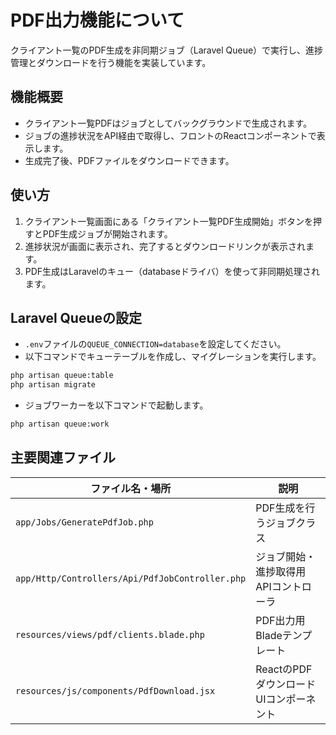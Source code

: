 # PDF出力機能について

クライアント一覧のPDF生成を非同期ジョブ（Laravel Queue）で実行し、進捗管理とダウンロードを行う機能を実装しています。

## 機能概要
- クライアント一覧PDFはジョブとしてバックグラウンドで生成されます。
- ジョブの進捗状況をAPI経由で取得し、フロントのReactコンポーネントで表示します。
- 生成完了後、PDFファイルをダウンロードできます。

## 使い方
1. クライアント一覧画面にある「クライアント一覧PDF生成開始」ボタンを押すとPDF生成ジョブが開始されます。
2. 進捗状況が画面に表示され、完了するとダウンロードリンクが表示されます。
3. PDF生成はLaravelのキュー（databaseドライバ）を使って非同期処理されます。

## Laravel Queueの設定
- ```.env```ファイルの```QUEUE_CONNECTION=database```を設定してください。
- 以下コマンドでキューテーブルを作成し、マイグレーションを実行します。
```bash
php artisan queue:table
php artisan migrate
```
- ジョブワーカーを以下コマンドで起動します。
```bash
php artisan queue:work
```

## 主要関連ファイル
| ファイル名・場所                                        | 説明                       |
| ----------------------------------------------- | ------------------------ |
| `app/Jobs/GeneratePdfJob.php`                   | PDF生成を行うジョブクラス           |
| `app/Http/Controllers/Api/PdfJobController.php` | ジョブ開始・進捗取得用APIコントローラ     |
| `resources/views/pdf/clients.blade.php`         | PDF出力用Bladeテンプレート        |
| `resources/js/components/PdfDownload.jsx`       | ReactのPDFダウンロードUIコンポーネント |